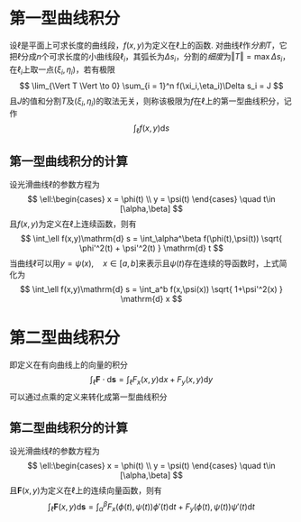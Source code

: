 # 第一型曲线积分
设$\ell$是平面上可求长度的曲线段，$f(x,y)$为定义在$\ell$上的函数. 对曲线$\ell$作*分割*$T$，它把$\ell$分成$n$个可求长度的小曲线段$\ell_i$，其弧长为$\Delta s_i$，分割的*细度*为$\Vert T\Vert = \max \Delta s_i$，在$\ell_i$上取一点$(\xi_i,\eta_i)$，若有极限
$$
\lim_{\Vert T \Vert \to 0} \sum_{i = 1}^n f(\xi_i,\eta_i)\Delta s_i = J
$$
且$J$的值和分割$T$及$(\xi_i,\eta_i)$的取法无关，则称该极限为$f$在$\ell$上的第一型曲线积分，记作
$$
\int_\ell f(x,y) \mathrm{d} s
$$
## 第一型曲线积分的计算
设光滑曲线$\ell$的参数方程为
$$
\ell:\begin{cases}
x = \phi(t) \\
y = \psi(t)
\end{cases}
\quad t\in [\alpha,\beta]
$$
且$f(x,y)$为定义在$\ell$上连续函数，则有
$$
\int_\ell f(x,y)\mathrm{d} s = \int_\alpha^\beta f(\phi(t),\psi(t))  \sqrt{ \phi'^2(t) + \psi'^2(t) } \mathrm{d} t
$$
当曲线$\ell$可以用$y = \psi(x),\quad x\in[a,b]$来表示且$\psi(t)$存在连续的导函数时，上式简化为
$$
\int_\ell f(x,y)\mathrm{d} s = \int_a^b f(x,\psi(x)) \sqrt{ 1+\psi'^2(x) } \mathrm{d} x
$$
# 第二型曲线积分
即定义在有向曲线上的向量的积分
$$
\int_{\ell} \boldsymbol F \cdot \mathrm{d} {\boldsymbol s} = \int_{\ell} F_x(x,y)\mathrm{d} x + F_y(x,y)\mathrm{d} y
$$
可以通过点乘的定义来转化成第一型曲线积分

## 第二型曲线积分的计算
设光滑曲线$\ell$的参数方程为
$$
\ell:\begin{cases}
x = \phi(t) \\
y = \psi(t)
\end{cases}
\quad t\in [\alpha,\beta]
$$
且$\boldsymbol F(x,y)$为定义在$\ell$上的连续向量函数，则有
$$
\int_\ell \boldsymbol F(x,y)\mathrm{d} {\boldsymbol s} = \int_\alpha^\beta F_x(\phi(t),\psi(t)) \phi'(t)\mathrm{d} t + F_y(\phi(t),\psi(t)) \psi'(t)\mathrm{d} t
$$

